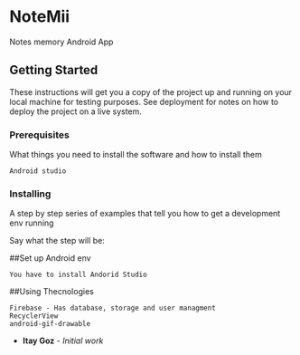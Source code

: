 # NoteMii
Notes memory Android App

## Getting Started

These instructions will get you a copy of the project up and running on your local machine for testing purposes. 
See deployment for notes on how to deploy the project on a live system.

### Prerequisites

What things you need to install the software and how to install them

```
Android studio
```

### Installing

A step by step series of examples that tell you how to get a development env running

Say what the step will be:


##Set up Android env
```
You have to install Andorid Studio

```

##Using Thecnologies
```
Firebase - Has database, storage and user managment
RecyclerView
android-gif-drawable
```

* **Itay Goz** - *Initial work* 


